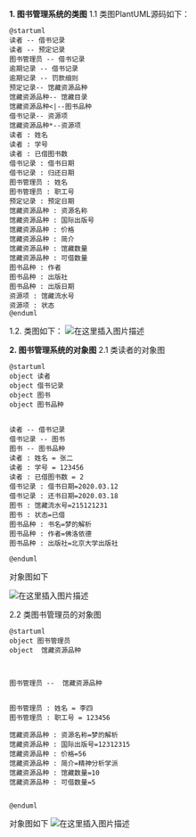 **1. 图书管理系统的类图**
1.1 类图PlantUML源码如下：
```
@startuml
读者 -- 借书记录
读者 -- 预定记录
图书管理员 -- 借书记录
逾期记录 -- 借书记录
逾期记录 -- 罚款细则
预定记录-- 馆藏资源品种
馆藏资源品种-- 馆藏目录
馆藏资源品种<|--图书品种
借书记录-- 资源项
馆藏资源品种*--资源项
读者 : 姓名
读者 : 学号
读者 : 已借图书数
借书记录 : 借书日期
借书记录 : 归还日期
图书管理员 : 姓名
图书管理员 : 职工号
预定记录 : 预定日期
馆藏资源品种 : 资源名称
馆藏资源品种 : 国际出版号
馆藏资源品种 : 价格
馆藏资源品种 : 简介
馆藏资源品种 : 馆藏数量
馆藏资源品种 : 可借数量
图书品种 : 作者
图书品种 : 出版社
图书品种 : 出版日期
资源项 : 馆藏流水号
资源项 : 状态
@enduml

```

1.2. 类图如下：
![在这里插入图片描述](https://img-blog.csdnimg.cn/2020040521101073.png?x-oss-process=image/watermark,type_ZmFuZ3poZW5naGVpdGk,shadow_10,text_aHR0cHM6Ly9ibG9nLmNzZG4ubmV0L3dlaXhpbl80NDAwNTEzMg==,size_16,color_FFFFFF,t_70)

**2. 图书管理系统的对象图**
2.1 类读者的对象图

```
@startuml
object 读者
object 借书记录
object 图书
object 图书品种


读者 -- 借书记录
借书记录 -- 图书
图书 -- 图书品种
读者 : 姓名 = 张二
读者 : 学号 = 123456
读者 : 已借图书数 = 2
借书记录 : 借书日期=2020.03.12
借书记录 : 还书日期=2020.03.18
图书 : 馆藏流水号=215121231
图书 : 状态=已借
图书品种 : 书名=梦的解析
图书品种 : 作者=佛洛依德
图书品种 : 出版社=北京大学出版社

@enduml
```
对象图如下

![在这里插入图片描述](https://img-blog.csdnimg.cn/20200405212657620.png)


2.2 类图书管理员的对象图

```
@startuml
object 图书管理员
object  馆藏资源品种



图书管理员 --  馆藏资源品种


图书管理员 : 姓名 = 李四
图书管理员 : 职工号 = 123456

馆藏资源品种 : 资源名称=梦的解析
馆藏资源品种 : 国际出版号=12312315
馆藏资源品种 : 价格=56
馆藏资源品种 : 简介=精神分析学派
馆藏资源品种 : 馆藏数量=10
馆藏资源品种 : 可借数量=5


@enduml
```
对象图如下
![在这里插入图片描述](https://img-blog.csdnimg.cn/20200405213630979.png)
